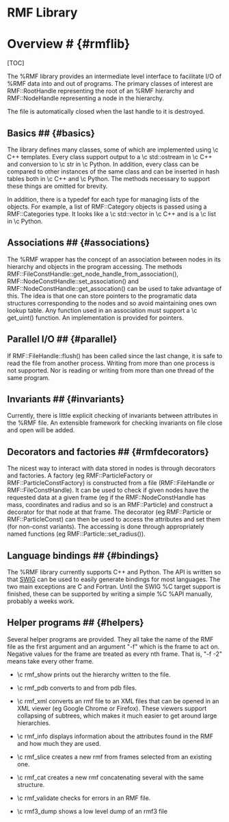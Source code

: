# RMF Library

# Overview # {#rmflib}

[TOC]

The %RMF library provides an intermediate level interface to facilitate I/O of
%RMF data into and out of programs. The primary classes of interest are
RMF::RootHandle representing the root of an %RMF hierarchy and RMF::NodeHandle
representing a node in the hierarchy.

The file is automatically closed when the last handle to it is destroyed.

## Basics ## {#basics}

The library defines many classes, some of which are implemented using \c C++
templates. Every class support output to a \c std::ostream in \c C++ and
conversion to \c str in \c Python. In addition, every class can be compared
to other instances of the same class and can be inserted in hash tables both
in \c C++ and \c Python. The methods necessary to support these things are
omitted for brevity.

In addition, there is a typedef for each type for managing lists of the objects.
For example, a list of RMF::Category objects is passed using a RMF::Categories type.
It looks like a \c std::vector in \c C++ and is a \c list in \c Python.

## Associations ## {#associations}

The %RMF wrapper has the concept of an association between nodes in
its hierarchy and objects in the program accessing. The methods
RMF::FileConstHandle::get_node_handle_from_association(),
RMF::NodeConstHandle::set_association() and
RMF::NodeConstHandle::get_assocation() can be used to take advantage of
this. The idea is that one can store pointers to the programatic
data structures corresponding to the nodes and so avoid maintaining
ones own lookup table. Any function used in an association must support
a \c get_uint() function. An implementation is provided for pointers.

## Parallel I/O ## {#parallel}

If RMF::FileHandle::flush() has been called since the last change, it is safe
to read the file from another process. Writing from more than one process is not
supported. Nor is reading or writing from more than one thread of the same
program.

## Invariants ## {#invariants}

Currently, there is little explicit checking of invariants between attributes
in the %RMF file. An extensible framework for checking invariants on file
close and open will be added.

## Decorators and factories ## {#rmfdecorators}

The nicest way to interact with data stored in nodes is through decorators and
factories. A factory (eg RMF::ParticleFactory or RMF::ParticleConstFactory) is
constructed from a file (RMF::FileHandle or RMF::FileConstHandle). It can be used
to check if given nodes have the requested data at a given frame (eg if the RMF::NodeConstHandle has
mass, coordinates and radius and so is an RMF::Particle) and construct a decorator
for that node at that frame. The decorator (eg RMF::Particle or RMF::ParticleConst)
can then be used to access the attributes and set them (for non-const variants). The
accessing is done through appropriately named functions (eg RMF::Particle::set_radius()).

## Language bindings ## {#bindings}

The %RMF library currently supports C++ and Python. The API is
written so that [SWIG](http://www.swig.org) can be used to
easily generate bindings for most languages. The two main
exceptions are C and Fortran. Until the SWIG %C target support is
finished, these can be supported by writing a simple %C %API
manually, probably a weeks work.

## Helper programs ## {#helpers}

Several helper programs are provided. They all take the name of the RMF file as
the first argument and an argument "-f" which is the frame to act on. Negative
values for the frame are treated as every nth frame. That is, "-f -2" means take
every other frame.

- \c rmf_show prints out the hierarchy written to the file.

- \c rmf_pdb converts to and from pdb files.

- \c rmf_xml converts an rmf file to an XML files that can be opened in an XML viewer
   (eg Google Chrome or Firefox). These viewers support collapsing of subtrees, which
   makes it much easier to get around large hierarchies.

- \c rmf_info displays information about the attributes found in the RMF and how
   much they are used.

- \c rmf_slice creates a new rmf from frames selected from an existing one.

- \c rmf_cat creates a new rmf concatenating several with the same structure.

- \c rmf_validate checks for errors in an RMF file.

- \c rmf3_dump shows a low level dump of an rmf3 file